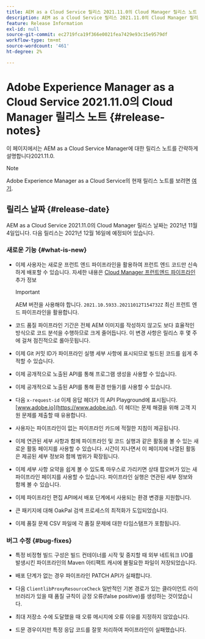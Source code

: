 ```yaml
---
title: AEM as a Cloud Service 릴리스 2021.11.0의 Cloud Manager 릴리스 노트
description: AEM as a Cloud Service 릴리스 2021.11.0의 Cloud Manager 릴리스 노트
feature: Release Information
exl-id: null
source-git-commit: ec2719fca19f366e0021fea7429e93c15e9579df
workflow-type: tm+mt
source-wordcount: '461'
ht-degree: 2%

---
```


# Adobe Experience Manager as a Cloud Service 2021.11.0의 Cloud Manager 릴리스 노트 {#release-notes}

이 페이지에서는 AEM as a Cloud Service Manager에 대한 릴리스 노트를 간략하게 설명합니다2021.11.0.

>[!NOTE]
>Adobe Experience Manager as a Cloud Service의 현재 릴리스 노트를 보려면 [여기](https://experienceleague.adobe.com/docs/experience-manager-cloud-service/release-notes/release-notes/release-notes-current.html).

## 릴리스 날짜 {#release-date}

AEM as a Cloud Service 2021.11.0의 Cloud Manager 릴리스 날짜는 2021년 11월 4일입니다.
다음 릴리스는 2021년 12월 16일에 예정되어 있습니다.

### 새로운 기능 {#what-is-new}

* 이제 사용자는 새로운 프런트 엔드 파이프라인을 활용하여 프런트 엔드 코드만 신속하게 배포할 수 있습니다. 자세한 내용은 [Cloud Manager 프런트엔드 파이프라인](/help/implementing/cloud-manager/configuring-pipelines/introduction-ci-cd-pipelines.md#front-end) 추가 정보

   >[!IMPORTANT]
   >AEM 버전을 사용해야 합니다. `2021.10.5933.20211012T154732Z` 최신 프런트 엔드 파이프라인을 활용합니다.

* 코드 품질 파이프라인 기간은 전체 AEM 이미지를 작성하지 않고도 보다 효율적인 방식으로 코드 분석을 수행하므로 크게 줄어듭니다. 이 변경 사항은 릴리스 후 몇 주에 걸쳐 점진적으로 롤아웃됩니다.

* 이제 Git 커밋 ID가 파이프라인 실행 세부 사항에 표시되므로 빌드된 코드를 쉽게 추적할 수 있습니다.

* 이제 공개적으로 노출된 API를 통해 프로그램 생성을 사용할 수 있습니다.

* 이제 공개적으로 노출된 API를 통해 환경 만들기를 사용할 수 있습니다.

* 다음 `x-request-id` 이제 응답 헤더가 의 API Playground에 표시됩니다. [www.adobe.io](https://www.adobe.io/). 이 헤더는 문제 해결을 위해 고객 지원 문제를 제출할 때 유용합니다.

* 사용자는 파이프라인이 없는 파이프라인 카드에 적절한 지침이 제공됩니다.

* 이제 연관된 세부 사항과 함께 파이프라인 및 코드 실행과 같은 활동을 볼 수 있는 새로운 활동 페이지를 사용할 수 있습니다. 시간이 지나면서 이 페이지에 나열된 활동은 제공된 세부 정보와 함께 범위가 확장됩니다.

* 이제 세부 사항 요약을 쉽게 볼 수 있도록 마우스로 가리키면 상태 팝오버가 있는 새 파이프라인 페이지를 사용할 수 있습니다. 파이프라인 실행은 연관된 세부 정보와 함께 볼 수 있습니다.

* 이제 파이프라인 편집 API에서 배포 단계에서 사용되는 환경 변경을 지원합니다.

* 큰 패키지에 대해 OakPal 검색 프로세스의 최적화가 도입되었습니다.

* 이제 품질 문제 CSV 파일에 각 품질 문제에 대한 타임스탬프가 포함됩니다.

### 버그 수정 {#bug-fixes}

* 특정 비정형 빌드 구성은 빌드 컨테이너를 시작 및 중지할 때 외부 네트워크 I/O를 발생시킨 파이프라인의 Maven 아티팩트 캐시에 불필요한 파일이 저장되었습니다.

* 배포 단계가 없는 경우 파이프라인 PATCH API가 실패합니다.

* 다음 `ClientlibProxyResourceCheck` 일반적인 기본 경로가 있는 클라이언트 라이브러리가 있을 때 품질 규칙이 긍정 오류(false positive)를 생성하는 것이었습니다.

* 최대 저장소 수에 도달했을 때 오류 메시지에 오류 이유를 지정하지 않았습니다.

* 드문 경우이지만 특정 응답 코드를 잘못 처리하여 파이프라인이 실패했습니다.

